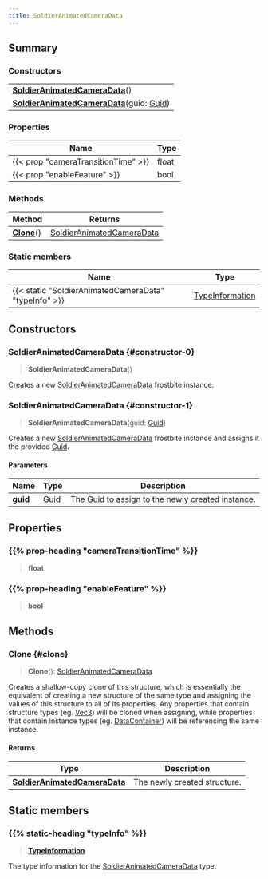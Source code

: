 ```yaml
---
title: SoldierAnimatedCameraData
---
```


## Summary

### Constructors

|  |
| --- |
| **[SoldierAnimatedCameraData](#constructor-0)**() |
| **[SoldierAnimatedCameraData](#constructor-1)**(guid: [Guid](/vext/ref/shared/type/guid)) |

### Properties

| Name | Type |
| ---- | ---- |
| {{< prop "cameraTransitionTime" >}} | float |
| {{< prop "enableFeature" >}} | bool |

### Methods

| Method | Returns |
| ------ | ------- |
| **[Clone](#clone)**() | [SoldierAnimatedCameraData](/vext/ref/fb/soldieranimatedcameradata) |

### Static members

| Name | Type |
| ---- | ---- |
| {{< static "SoldierAnimatedCameraData" "typeInfo" >}} | [TypeInformation](/vext/ref/shared/type/typeinformation) |

## Constructors

### SoldierAnimatedCameraData {#constructor-0}

> **SoldierAnimatedCameraData**()

Creates a new [SoldierAnimatedCameraData](/vext/ref/fb/soldieranimatedcameradata) frostbite instance.

### SoldierAnimatedCameraData {#constructor-1}

> **SoldierAnimatedCameraData**(guid: [Guid](/vext/ref/shared/type/guid))

Creates a new [SoldierAnimatedCameraData](/vext/ref/fb/soldieranimatedcameradata) frostbite instance and assigns it the provided [Guid](/vext/ref/shared/type/guid).

#### Parameters

| Name | Type | Description |
| ---- | ---- | ----------- |
| **guid** | [Guid](/vext/ref/shared/type/guid) | The [Guid](/vext/ref/shared/type/guid) to assign to the newly created instance. |

## Properties

### {{% prop-heading "cameraTransitionTime" %}}

> **float**

### {{% prop-heading "enableFeature" %}}

> **bool**

## Methods

### Clone {#clone}

> **Clone**(): [SoldierAnimatedCameraData](/vext/ref/fb/soldieranimatedcameradata)

Creates a shallow-copy clone of this structure, which is essentially the equivalent of creating a new structure of the same type and assigning the values of this structure to all of its properties. Any properties that contain structure types (eg. [Vec3](/vext/ref/shared/type/vec3)) will be cloned when assigning, while properties that contain instance types (eg. [DataContainer](/vext/ref/shared/type/datacontainer)) will be referencing the same instance.

#### Returns

| Type | Description |
| ---- | ----------- |
| **[SoldierAnimatedCameraData](/vext/ref/fb/soldieranimatedcameradata)** | The newly created structure. |

## Static members

### {{% static-heading "typeInfo" %}}

> **[TypeInformation](/vext/ref/shared/type/typeinformation)**

The type information for the [SoldierAnimatedCameraData](/vext/ref/fb/soldieranimatedcameradata) type.

